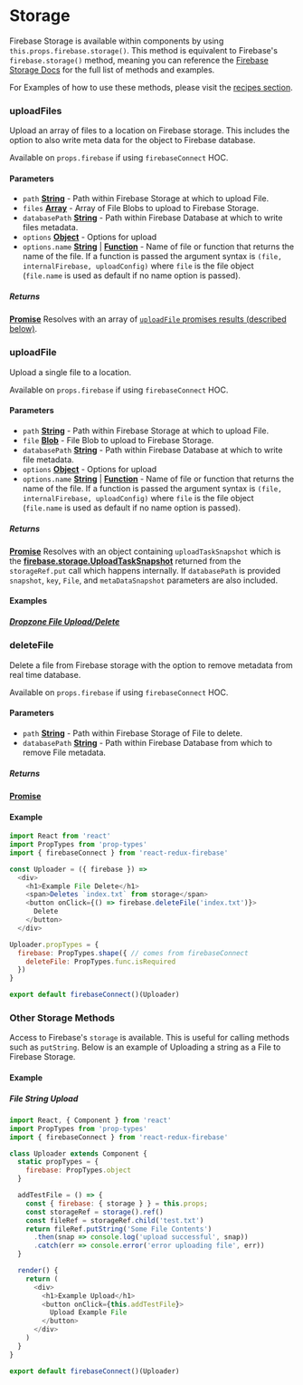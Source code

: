 # Storage

Firebase Storage is available within components by using `this.props.firebase.storage()`. This method is equivalent to Firebase's `firebase.storage()` method, meaning you can reference the [Firebase Storage Docs](https://firebase.google.com/docs/storage/web/upload-files) for the full list of methods and examples.

For Examples of how to use these methods, please visit the [recipes section](/docs/recipes).

### uploadFiles

Upload an array of files to a location on Firebase storage. This includes the option to also write meta data for the object to Firebase database.

Available on `props.firebase` if using `firebaseConnect` HOC.

#### Parameters
-   `path` [**String**][string-url] - Path within Firebase Storage at which to upload File.
-   `files` [**Array**][array-url] - Array of File Blobs to upload to Firebase Storage.
-   `databasePath` [**String**][string-url] - Path within Firebase Database at which to write files metadata.
-   `options` [**Object**][object-url] - Options for upload
-   `options.name` [**String**][string-url] | [**Function**][function-url] - Name of file or function that returns the name of the file. If a function is passed the argument syntax is `(file, internalFirebase, uploadConfig)` where `file` is the file object (`file.name` is used as default if no name option is passed).

##### Returns
[**Promise**][promise-url] Resolves with an array of [`uploadFile` promises results (described below)](#uploadFile).

### uploadFile

Upload a single file to a location.

Available on `props.firebase` if using `firebaseConnect` HOC.

#### Parameters
-   `path` [**String**][string-url] - Path within Firebase Storage at which to upload File.
-   `file` [**Blob**][blob-url] - File Blob to upload to Firebase Storage.
-   `databasePath` [**String**][string-url] - Path within Firebase Database at which to write file metadata.
-   `options` [**Object**][object-url] - Options for upload
-   `options.name` [**String**][string-url] | [**Function**][function-url] - Name of file or function that returns the name of the file. If a function is passed the argument syntax is `(file, internalFirebase, uploadConfig)` where `file` is the file object (`file.name` is used as default if no name option is passed).

##### Returns
[**Promise**][promise-url] Resolves with an object containing `uploadTaskSnapshot` which is the [**firebase.storage.UploadTaskSnapshot**][upload-task-snapshot-url] returned from the `storageRef.put` call which happens internally. If `databasePath` is provided `snapshot`, `key`, `File`, and `metaDataSnapshot` parameters are also included.

#### Examples

##### [Dropzone File Upload/Delete](/docs/recipes/upload.html#file-dragdrop-upload-with-delete)

### deleteFile

Delete a file from Firebase storage with the option to remove metadata from real time database.

Available on `props.firebase` if using `firebaseConnect` HOC.

#### Parameters
-   `path` [**String**][string-url] - Path within Firebase Storage of File to delete.
-   `databasePath` [**String**][string-url] - Path within Firebase Database from which to remove File metadata.

##### Returns
[**Promise**][promise-url]

#### Example

```javascript
import React from 'react'
import PropTypes from 'prop-types'
import { firebaseConnect } from 'react-redux-firebase'

const Uploader = ({ firebase }) =>
  <div>
    <h1>Example File Delete</h1>
    <span>Deletes `index.txt` from storage</span>
    <button onClick={() => firebase.deleteFile('index.txt')}>
      Delete
    </button>
  </div>

Uploader.propTypes = {
  firebase: PropTypes.shape({ // comes from firebaseConnect
    deleteFile: PropTypes.func.isRequired
  })
}

export default firebaseConnect()(Uploader)
```

### Other Storage Methods

Access to Firebase's `storage` is available. This is useful for calling methods such as `putString`. Below is an example of Uploading a string as a File to Firebase Storage.

#### Example

##### File String Upload

```javascript
import React, { Component } from 'react'
import PropTypes from 'prop-types'
import { firebaseConnect } from 'react-redux-firebase'

class Uploader extends Component {
  static propTypes = {
    firebase: PropTypes.object
  }

  addTestFile = () => {
    const { firebase: { storage } } = this.props;
    const storageRef = storage().ref()
    const fileRef = storageRef.child('test.txt')
    return fileRef.putString('Some File Contents')
      .then(snap => console.log('upload successful', snap))
      .catch(err => console.error('error uploading file', err))
  }

  render() {
    return (
      <div>
        <h1>Example Upload</h1>
        <button onClick={this.addTestFile}>
          Upload Example File
        </button>
      </div>
    )
  }
}

export default firebaseConnect()(Uploader)
```

[promise-url]: https://developer.mozilla.org/en-US/docs/Web/JavaScript/Reference/Global_Objects/Promise
[string-url]: https://developer.mozilla.org/en-US/docs/Web/JavaScript/Reference/Global_Objects/String
[array-url]: https://developer.mozilla.org/en-US/docs/Web/JavaScript/Reference/Global_Objects/Array
[object-url]: https://developer.mozilla.org/en-US/docs/Web/JavaScript/Reference/Global_Objects/Object
[function-url]: https://developer.mozilla.org/en-US/docs/Web/JavaScript/Reference/Global_Objects/Function
[blob-url]: https://developer.mozilla.org/en-US/docs/Web/JavaScript/Reference/Global_Objects/Blob
[upload-task-snapshot-url]:https://firebase.google.com/docs/reference/js/firebase.storage.UploadTaskSnapshot
